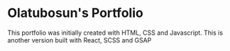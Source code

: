 # Olatubosun's Portfolio

This portfolio was initially created with HTML, CSS and Javascript. This is another version built with React, SCSS and GSAP

    